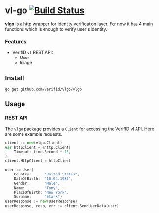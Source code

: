 # vl-go [![Build Status](https://travis-ci.org/verifid/vlgo.svg?branch=master)](https://travis-ci.org/verifid/vlgo)

**vlgo** is a http wrapper for identity verification layer. For now it has 4 main functions which is enough to verify user's identity.

### Features

* VerifID `vl` REST API:
    * User
    * Image

## Install

    go get github.com/verifid/vlgo/vlgo

## Usage

### REST API

The `vlgo` package provides a `Client` for accessing the VerifID vl API. Here are some example requests.

```go
client := new(vlgo.Client)
var httpClient = &http.Client{
    Timeout: time.Second * 15,
}
client.HttpClient = httpClient

user := User{
    Country:      "United States",
    DateOfBirth:  "10.04.1980",
    Gender:       "Male",
    Name:         "Tony",
    PlaceOfBirth: "New York",
    Surname:      "Stark"}
userResponse := new(UserResponse)
userResponse, resp, err := client.SendUserData(user)
```
